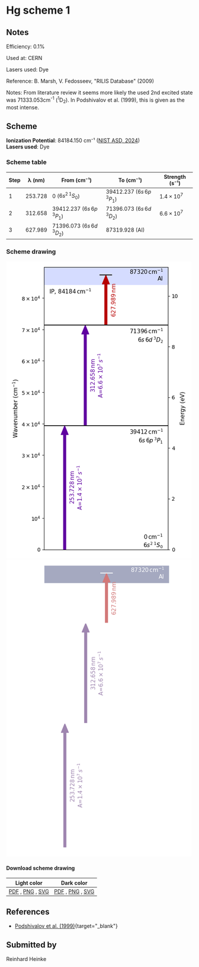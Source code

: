 # Hg scheme 1

## Notes

Efficiency: 0.1%

Used at: CERN

Lasers used: Dye

Reference: B. Marsh, V. Fedosseev, "RILIS Database" (2009)

Notes: From literature review it seems more likely the used 2nd excited state was 71333.053cm<sup>-1</sup> (<sup>1</sup>D<sub>2</sub>). In Podshivalov et al. (1999), this is given as the most intense.





## Scheme

**Ionization Potential**: 84184.150 cm⁻¹ ([NIST ASD, 2024](https://www.nist.gov/pml/atomic-spectra-database))  
**Lasers used**: Dye

### Scheme table

| Step | λ (nm)  |           From (cm⁻¹)           |            To (cm⁻¹)            |   Strength (s⁻¹)    |
| ---- | ------- | ------------------------------- | ------------------------------- | ------------------- |
| 1    | 253.728 | 0 ($6s^{2}\,^{1}S_{0}$)         | 39412.237 ($6s\,6p\,^{3}P_{1}$) | $1.4 \times 10^{7}$ |
| 2    | 312.658 | 39412.237 ($6s\,6p\,^{3}P_{1}$) | 71396.073 ($6s\,6d\,^{3}D_{2}$) | $6.6 \times 10^{7}$ |
| 3    | 627.989 | 71396.073 ($6s\,6d\,^{3}D_{2}$) | 87319.928 (AI)                  |                     |


### Scheme drawing

![hg scheme, light mode](hg-001/hg-001-light.png#only-light)
![hg scheme, dark mode](hg-001/hg-001-dark-web.png#only-dark)

#### Download scheme drawing

|                                            Light color                                            |                                           Dark color                                           |
| ------------------------------------------------------------------------------------------------- | ---------------------------------------------------------------------------------------------- |
| [PDF](hg-001/hg-001-light.pdf) , [PNG](hg-001/hg-001-light.png) , [SVG](hg-001/hg-001-light.svg)  | [PDF](hg-001/hg-001-dark.pdf) , [PNG](hg-001/hg-001-dark.png) , [SVG](hg-001/hg-001-dark.svg)  |


## References

  - [Podshivalov et al. (1999)](https://doi.org/10.1016/S0584-8547(99)00112-3){target="_blank"}



## Submitted by

Reinhard Heinke

